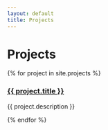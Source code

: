 ```yaml
---
layout: default
title: Projects
---
```


<h1>Projects</h1>

<div class="project-grid">
  {% for project in site.projects %}
    <div class="project-card">
      <h3><a href="{{ project.url }}">{{ project.title }}</a></h3>
      <p>{{ project.description }}</p>
    </div>
  {% endfor %}
</div>